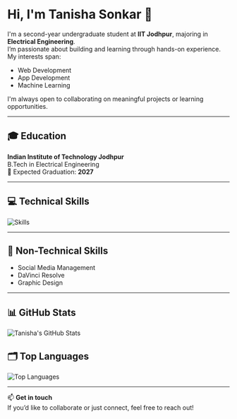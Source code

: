 # Hi, I'm Tanisha Sonkar 👋

I'm a second-year undergraduate student at **IIT Jodhpur**, majoring in **Electrical Engineering**.  
I’m passionate about building and learning through hands-on experience. My interests span:

- Web Development  
- App Development  
- Machine Learning  

I'm always open to collaborating on meaningful projects or learning opportunities.

---

## 🎓 Education

**Indian Institute of Technology Jodhpur**  
B.Tech in Electrical Engineering  
📅 Expected Graduation: **2027**

---

## 💻 Technical Skills

![Skills](https://skillicons.dev/icons?i=js,html,css,anaconda,bootstrap,c,cpp,java,matlab,nextjs,nodejs,py,react,sklearn,tailwind,threejs,vscode,git,github,pandas,numpy)

---

## 🎨 Non-Technical Skills

- Social Media Management  
- DaVinci Resolve  
- Graphic Design

---

## 📊 GitHub Stats

<img src="https://github-readme-stats.vercel.app/api?username=Tanisha110&theme=transparent&title_color=7573a5&text_color=eeeeee&icon_color=7573a5&text_bold=false" alt="Tanisha's GitHub Stats" />

## 🗂️ Top Languages

<img src="https://github-readme-stats.vercel.app/api/top-langs/?username=Tanisha110&theme=transparent&hide_border=true&title_color=7573a5&hide=prs,issues&text_color=eeeeee&icon_color=7573a5&text_bold=false" alt="Top Languages" />

---

📫 **Get in touch**  
If you’d like to collaborate or just connect, feel free to reach out!
